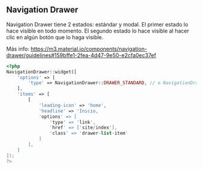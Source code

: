 ## Navigation Drawer

Navigation Drawer tiene 2 estados: estándar y modal. El primer estado lo hace visible en todo momento. El segundo estado lo hace visible al hacer clic en algún botón 
que lo haga visible.

Más info: https://m3.material.io/components/navigation-drawer/guidelines#159bffe1-2fea-4d47-9e50-e2cfa0ec37ef

```php
<?php
NavigationDrawer::widget([
    'options' => [
        'type' => NavigationDrawer::DRAWER_STANDARD, // o NavigationDrawer::DRAWER_MODAL
    ],
    'items' => [
        [
            'leading-icon' => 'home',
            'headline' => 'Inicio,
            'options' => [
                'type' => 'link',
                'href' => ['site/index'],
                'class' => 'drawer-list-item'
            ]
        ],
    ]
]);
?>
```